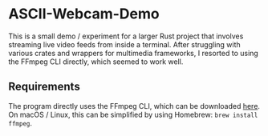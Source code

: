 # ASCII-Webcam-Demo

This is a small demo / experiment for a larger Rust project that involves
streaming live video feeds from inside a terminal. After struggling with various
crates and wrappers for multimedia frameworks, I resorted to using the FFmpeg
CLI directly, which seemed to work well.

## Requirements

The program directly uses the FFmpeg CLI, which can be downloaded 
[here](https://ffmpeg.org/download.html). On macOS / Linux, this can be simplified 
by using Homebrew: `brew install ffmpeg`.